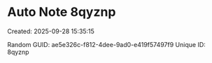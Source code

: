 ﻿# Auto Note 8qyznp
Created: 2025-09-28 15:35:15

Random GUID: ae5e326c-f812-4dee-9ad0-e419f57497f9
Unique ID: 8qyznp

